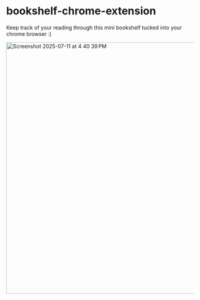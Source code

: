 # bookshelf-chrome-extension
Keep track of your reading through this mini bookshelf tucked into your chrome browser :)

<img width="745" height="673" alt="Screenshot 2025-07-11 at 4 40 39 PM" src="https://github.com/user-attachments/assets/2c32b879-6298-43ba-b890-ce71cb238e47" />
